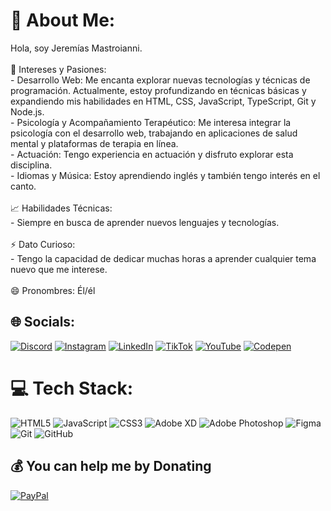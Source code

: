 # 💫 About Me:
Hola, soy Jeremías Mastroianni.<br><br>🌟 Intereses y Pasiones:<br>- Desarrollo Web: Me encanta explorar nuevas tecnologías y técnicas de programación. Actualmente, estoy profundizando en técnicas básicas y expandiendo mis habilidades en HTML, CSS, JavaScript, TypeScript, Git y Node.js.<br>- Psicología y Acompañamiento Terapéutico: Me interesa integrar la psicología con el desarrollo web, trabajando en aplicaciones de salud mental y plataformas de terapia en línea.<br>- Actuación: Tengo experiencia en actuación y disfruto explorar esta disciplina.<br>- Idiomas y Música: Estoy aprendiendo inglés y también tengo interés en el canto.<br><br>📈 Habilidades Técnicas:<br>- Siempre en busca de aprender nuevos lenguajes y tecnologías.<br><br>⚡ Dato Curioso:<br>- Tengo la capacidad de dedicar muchas horas a aprender cualquier tema nuevo que me interese.<br><br>😄 Pronombres: Él/él<br>


## 🌐 Socials:
[![Discord](https://img.shields.io/badge/Discord-%237289DA.svg?logo=discord&logoColor=white)](https://discord.gg/Jeremias_Mastroianni) [![Instagram](https://img.shields.io/badge/Instagram-%23E4405F.svg?logo=Instagram&logoColor=white)](https://instagram.com/https://www.instagram.com/jeremiasmastroianni/) [![LinkedIn](https://img.shields.io/badge/LinkedIn-%230077B5.svg?logo=linkedin&logoColor=white)](https://linkedin.com/in/https://www.linkedin.com/in/jeremias-mastroianni-4851392b7/) [![TikTok](https://img.shields.io/badge/TikTok-%23000000.svg?logo=TikTok&logoColor=white)](https://tiktok.com/@https://www.tiktok.com/@jeremiasmastroianni) [![YouTube](https://img.shields.io/badge/YouTube-%23FF0000.svg?logo=YouTube&logoColor=white)](https://youtube.com/@https://www.youtube.com/@JeremiasMastroianniJM) [![Codepen](https://img.shields.io/badge/Codepen-000000?style=for-the-badge&logo=codepen&logoColor=white)](https://codepen.io/https://codepen.io/Jeremias-Mastroianni/pens/showcase) 

# 💻 Tech Stack:
![HTML5](https://img.shields.io/badge/html5-%23E34F26.svg?style=for-the-badge&logo=html5&logoColor=white) ![JavaScript](https://img.shields.io/badge/javascript-%23323330.svg?style=for-the-badge&logo=javascript&logoColor=%23F7DF1E) ![CSS3](https://img.shields.io/badge/css3-%231572B6.svg?style=for-the-badge&logo=css3&logoColor=white) ![Adobe XD](https://img.shields.io/badge/Adobe%20XD-470137?style=for-the-badge&logo=Adobe%20XD&logoColor=#FF61F6) ![Adobe Photoshop](https://img.shields.io/badge/adobe%20photoshop-%2331A8FF.svg?style=for-the-badge&logo=adobe%20photoshop&logoColor=white) ![Figma](https://img.shields.io/badge/figma-%23F24E1E.svg?style=for-the-badge&logo=figma&logoColor=white) ![Git](https://img.shields.io/badge/git-%23F05033.svg?style=for-the-badge&logo=git&logoColor=white) ![GitHub](https://img.shields.io/badge/github-%23121011.svg?style=for-the-badge&logo=github&logoColor=white) 

  ## 💰 You can help me by Donating
  [![PayPal](https://img.shields.io/badge/PayPal-00457C?style=for-the-badge&logo=paypal&logoColor=white)](https://paypal.me/https://www.paypal.me/JeremiasMastroianni) 

  
<!-- Proudly created with GPRM ( https://gprm.itsvg.in ) -->

  
<!-- Proudly created with GPRM ( https://gprm.itsvg.in ) -->
<!---
MastroianniJeremias/MastroianniJeremias is a ✨ special ✨ repository because its `README.md` (this file) appears on your GitHub profile.
You can click the Preview link to take a look at your changes.
--->
